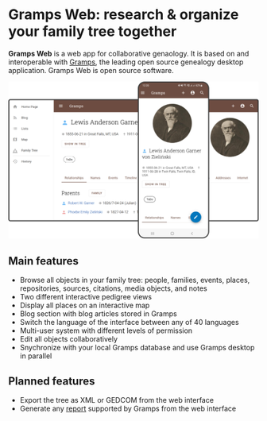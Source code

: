 # Gramps Web: research & organize your family tree together

**Gramps Web** is a web app for collaborative genaology. It is based on and interoperable with [Gramps](https://gramps-project.org/blog/), the leading open source genealogy desktop application. Gramps Web is open source software.

![](screenshot.png)

## Main features

- Browse all objects in your family tree: people, families, events, places, repositories, sources, citations, media objects, and notes
- Two different interactive pedigree views
- Display all places on an interactive map
- Blog section with blog articles stored in Gramps
- Switch the language of the interface between any of 40 languages
- Multi-user system with different levels of permission
- Edit all objects collaboratively
- Snychronize with your local Gramps database and use Gramps desktop in parallel

## Planned features

- Export the tree as XML or GEDCOM from the web interface
- Generate any [report](https://gramps-project.org/wiki/index.php/Gramps_5.1_Wiki_Manual_-_Reports) supported by Gramps from the web interface